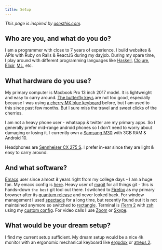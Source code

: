 ```yaml
---
title: Setup
---
```


_This page is inspired by [usesthis.com](https://usesthis.com/)._

## Who are you, and what do you do?

I am a programmer with close to 7 years of experience. I build websites & APIs with Ruby on Rails & ReactJS during my dayjob. During my spare time, I play around with different programming languages like [Haskell](https://github.com/tejasbubane/haskell-book-code), [Clojure](https://github.com/tejasbubane/brave-clojure-book-code), [Elixir](https://github.com/tejasbubane/the-little-schmer-in-elixir), [ML](https://www.coursera.org/learn/programming-languages/), etc.


## What hardware do you use?

My primary computer is Macbook Pro 13 inch 2017 model. It is lightweight and easy to carry around. [The butterfly keys](https://thenextweb.com/plugged/2019/07/07/what-hell-apple-butterfly-keyboard-keys-design/) are not too good, especially because I was using [a cherry MX blue keyboard](https://www.amazon.in/TVS-Bharal-Gold-Keyboard-Black/dp/B07B75DVZS) before, but I am used to this since past few months. But I sure miss the travel and sweet clicks of the cherries.

I am not a heavy phone user - whatsapp & twitter are my primary apps. So I generally prefer mid-range android phones so I don't need to worry about damaging or losing it. I currently own a [Samsung M30](https://www.samsung.com/in/smartphones/galaxy-m30-m305f-3gb/SM-M305FMBEINS/) with 3GB RAM & Android 10.

Headphones are [Sennheiser CX 275 S](https://www.amazon.in/Sennheiser-CX-275-Universal-Headphone/dp/B008V6T1IW). I prefer in-ear since they are light & easy to carry around.

## And what software?

[Emacs](https://www.gnu.org/software/emacs/) user since almost 8 years right from my college days - I am a huge fan. My emacs config is [here](https://github.com/tejasbubane/dotemacs).
Heavy user of [magit](https://magit.vc/) for all things git - this is hands-down `the best` git tool out there. I switched to [Firefox](https://www.mozilla.org/en-US/firefox/) as my primary browser after its [quantum release](https://blog.mozilla.org/blog/2017/11/14/introducing-firefox-quantum/) and never looked back. For window management I used [spectacle](https://www.spectacleapp.com/) for a long time, but recently found out it is not maintained anymore so switched to [rectangle](https://rectangleapp.com/). Terminal is [iTerm 2](https://www.iterm2.com/) with [zsh](https://www.zsh.org/) using my [custom config](https://github.com/tejasbubane/dotfiles). For video calls I use [Zoom](https://zoom.us/) or [Skype](https://www.skype.com/en/).

## What would be your dream setup?

I find my current setup sufficient. My dream setup would be a nice 4k monitor with an ergonomic mechanical keyboard  like [ergodox](https://ergodox-ez.com/) or [atreus 2](https://atreus.technomancy.us/2).
